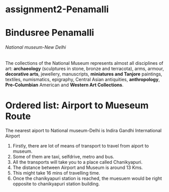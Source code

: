 # assignment2-Penamalli
# Bindusree Penamalli
###### National museum-New Delhi
The collections of the National Museum represents almost all disciplines of art: **archaeology** (sculptures in stone, bronze and terracota), arms, armour, **decorative arts**, jewellery, manuscripts, **miniatures and Tanjore** paintings, textiles, numismatics, epigraphy, Central Asian antiquities, **anthropology**, **Pre-Columbian** American and **Western Art Collections**.
<h1>Ordered list: Airport to Mueseum Route</h1>
The nearest aiport to National museum-Delhi is Indira Gandhi International Airport 
<ol>
  <li>Firstly, there are lot of means of transport to travel from aiport to museum.</li>
<li>Some of them are taxi, selfdrive, metro and bus.</li>
<li>All the transports will take you to a place called Chanikyapuri.</li>
<li>The distance between Airport and Museum is around 13 Kms.</li>
 <li>This might take 16 mins of travelling time.</li>
<li>Once the chanikyapuri station is reached, the muesuem would be right opposite to chanikyapuri station building.</li>
</ol>









